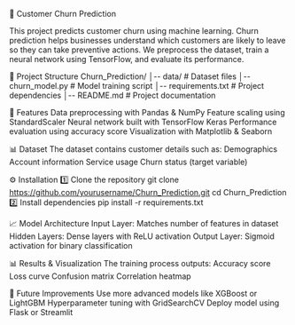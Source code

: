 🏦 Customer Churn Prediction


This project predicts customer churn using machine learning. Churn prediction helps businesses understand which customers are likely to leave so they can take preventive actions.
We preprocess the dataset, train a neural network using TensorFlow, and evaluate its performance.

📂 Project Structure
Churn_Prediction/
│-- data/               # Dataset files
│-- churn_model.py      # Model training script
│-- requirements.txt    # Project dependencies
│-- README.md           # Project documentation

🚀 Features
Data preprocessing with Pandas & NumPy
Feature scaling using StandardScaler
Neural network built with TensorFlow Keras
Performance evaluation using accuracy score
Visualization with Matplotlib & Seaborn

📊 Dataset
The dataset contains customer details such as:
Demographics
Account information
Service usage
Churn status (target variable)

⚙️ Installation
1️⃣ Clone the repository
git clone https://github.com/yourusername/Churn_Prediction.git
cd Churn_Prediction
2️⃣ Install dependencies
pip install -r requirements.txt

📈 Model Architecture
Input Layer: Matches number of features in dataset
Hidden Layers: Dense layers with ReLU activation
Output Layer: Sigmoid activation for binary classification

📊 Results & Visualization
The training process outputs:
Accuracy score
Loss curve
Confusion matrix
Correlation heatmap


📌 Future Improvements
Use more advanced models like XGBoost or LightGBM
Hyperparameter tuning with GridSearchCV
Deploy model using Flask or Streamlit



